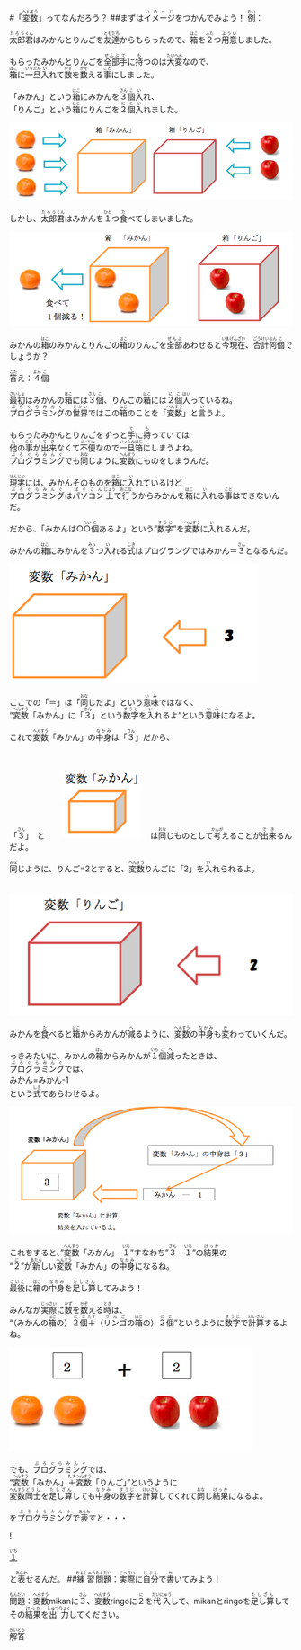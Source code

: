 #「<ruby><rb>変数<rb><rt>へんすう</rt></ruby>」ってなんだろう？
##まずは<ruby><rb>イメージ<rb><rt>いめーじ</rt></ruby>をつかんでみよう！
<ruby><rb>例<rb><rt>れい</rt></ruby>：<p><ruby><rb>太郎<rb><rt>たろう</rt></ruby><ruby><rb>君<rb><rt>くん</rt></ruby>はみかんとりんごを<ruby><rb>友達<rb><rt>ともだち</rt></ruby>からもらったので、<ruby><rb>箱<rb><rt>はこ</rt></ruby>を<ruby><rb>２<rb><rt>ふた</rt></ruby>つ<ruby><rb>用意<rb><rt>ようい</rt></ruby>しました。</p><p>もらったみかんとりんごを<ruby><rb>全部<rb><rt>ぜんぶ</rt></ruby><ruby><rb>手<rb><rt>て</rt></ruby>に<ruby><rb>持<rb><rt>も</rt></ruby>つのは<ruby><rb>大変<rb><rt>たいへん</rt></ruby>なので、<br/><ruby><rb>箱<rb><rt>ばこ</rt></ruby>に<ruby><rb>一旦<rb><rt>いったん</rt></ruby><ruby><rb>入<rb><rt>い</rt></ruby>れて<ruby><rb>数<rb><rt>かず</rt></ruby>を<ruby><rb>数<rb><rt>かぞ</rt></ruby>える<ruby><rb>事<rb><rt>こと</rt></ruby>にしました。</p><p>「みかん」という<ruby><rb>箱<rb><rt>はこ</rt></ruby>にみかんを<ruby><rb>３<rb><rt>さん</rt></ruby><ruby><rb>個<rb><rt>こ</rt></ruby><ruby><rb>入<rb><rt>い</rt></ruby>れ、<br/>「りんご」という<ruby><rb>箱<rb><rt>はこ</rt></ruby>にりんごを<ruby><rb>２<rb><rt>に</rt></ruby><ruby><rb>個<rb><rt>こ</rt></ruby><ruby><rb>入<rb><rt>い</rt></ruby>れました。　</p>![<ruby><rb>１<rb><rt>いち</rt></ruby>](./img/1.png)<p>しかし、<ruby><rb>太郎<rb><rt>たろう</rt></ruby><ruby><rb>君<rb><rt>くん</rt></ruby>はみかんを<ruby><rb>１<rb><rt>ひと</rt></ruby>つ<ruby><rb>食<rb><rt>た</rt></ruby>べてしまいました。</p><p>![2](./img/2.png)</p><p>みかんの<ruby><rb>箱<rb><rt>はこ</rt></ruby>のみかんとりんごの<ruby><rb>箱<rb><rt>はこ</rt></ruby>のりんごを<ruby><rb>全部<rb><rt>ぜんぶ</rt></ruby>あわせると<ruby><rb>今<rb><rt>いま</rt></ruby><ruby><rb>現在<rb><rt>げんざい</rt></ruby>、<ruby><rb>合計<rb><rt>ごうけい</rt></ruby><ruby><rb>何<rb><rt>なん</rt></ruby><ruby><rb>個<rb><rt>こ</rt></ruby>でしょうか？</p><p><ruby><rb>答<rb><rt>こた</rt></ruby>え：<ruby><rb>４<rb><rt>よん</rt></ruby><ruby><rb>個<rb><rt>こ</rt></ruby></p><p><ruby><rb>最初<rb><rt>さいしょ</rt></ruby>はみかんの<ruby><rb>箱<rb><rt>はこ</rt></ruby>には<ruby><rb>３<rb><rt>さん</rt></ruby><ruby><rb>個<rb><rt>こ</rt></ruby>、りんごの<ruby><rb>箱<rb><rt>はこ</rt></ruby>には<ruby><rb>２<rb><rt>に</rt></ruby><ruby><rb>個<rb><rt>こ</rt></ruby><ruby><rb>入<rb><rt>はい</rt></ruby>っているね。<br/><ruby><rb>プログラミング<rb><rt>ぷろぐらみんぐ</rt></ruby>の<ruby><rb>世界<rb><rt>せかい</rt></ruby>ではこの<ruby><rb>箱<rb><rt>はこ</rt></ruby>のことを「<ruby><rb>変数<rb><rt>へんすう</rt></ruby>」と<ruby><rb>言<rb><rt>い</rt></ruby>うよ。</p><p>もらったみかんとりんごをずっと<ruby><rb>手<rb><rt>て</rt></ruby>に<ruby><rb>持<rb><rt>も</rt></ruby>っていては<br/><ruby><rb>他<rb><rt>た</rt></ruby>の<ruby><rb>事<rb><rt>こと</rt></ruby>が<ruby><rb>出来<rb><rt>でき</rt></ruby>なくて<ruby><rb>不便<rb><rt>ふべん</rt></ruby>なので<ruby><rb>一旦<rb><rt>いったん</rt></ruby><ruby><rb>箱<rb><rt>はこ</rt></ruby>にしまうよね。<br/><ruby><rb>プログラミング<rb><rt>ぷろぐらみんぐ</rt></ruby>でも<ruby><rb>同<rb><rt>おな</rt></ruby>じように<ruby><rb>変数<rb><rt>へんすう</rt></ruby>にものをしまうんだ。</p><p><ruby><rb>現実<rb><rt>げんじつ</rt></ruby>には、みかんそのものを<ruby><rb>箱<rb><rt>はこ</rt></ruby>に<ruby><rb>入<rb><rt>い</rt></ruby>れているけど<br/><ruby><rb>プログラミング<rb><rt>ぷろぐらみんぐ</rt></ruby>は<ruby><rb>パソコン<rb><rt>ぱそこん</rt></ruby><ruby><rb>上<rb><rt>じょう</rt></ruby>で<ruby><rb>行<rb><rt>おこな</rt></ruby>うからみかんを<ruby><rb>箱<rb><rt>はこ</rt></ruby>に<ruby><rb>入<rb><rt>い</rt></ruby>れる<ruby><rb>事<rb><rt>こと</rt></ruby>はできないんだ。</p><p>だから、「みかんは○<ruby><rb>○<rb><rt>れい</rt></ruby><ruby><rb>個<rb><rt>こ</rt></ruby>あるよ」という”<ruby><rb>数字<rb><rt>すうじ</rt></ruby>”を<ruby><rb>変数<rb><rt>へんすう</rt></ruby>に<ruby><rb>入<rb><rt>い</rt></ruby>れるんだ。</p><p>みかんの<ruby><rb>箱<rb><rt>はこ</rt></ruby>にみかんを<ruby><rb>３<rb><rt>みっ</rt></ruby>つ<ruby><rb>入<rb><rt>い</rt></ruby>れる<ruby><rb>式<rb><rt>しき</rt></ruby>はプログラングではみかん＝<ruby><rb>３<rb><rt>さん</rt></ruby>となるんだ。</p>![<ruby><rb>１<rb><rt>いち</rt></ruby>](./img/3.png)<p>ここでの「＝」は「<ruby><rb>同<rb><rt>おな</rt></ruby>じだよ」という<ruby><rb>意味<rb><rt>いみ</rt></ruby>ではなく、<br/>“<ruby><rb>変数<rb><rt>へんすう</rt></ruby>「みかん」に「<ruby><rb>３<rb><rt>さん</rt></ruby>」という<ruby><rb>数字<rb><rt>すうじ</rt></ruby>を<ruby><rb>入<rb><rt>い</rt></ruby>れるよ“という<ruby><rb>意味<rb><rt>いみ</rt></ruby>になるよ。</p><p>これで<ruby><rb>変数<rb><rt>へんすう</rt></ruby>「みかん」の<ruby><rb>中身<rb><rt>なかみ</rt></ruby>は「<ruby><rb>３<rb><rt>さん</rt></ruby>」だから、</p>　　　　　<p>「<ruby><rb>３<rb><rt>さん</rt></ruby>」　と　　![<ruby><rb>１<rb><rt>いち</rt></ruby>](./img/4.png)　は<ruby><rb>同<rb><rt>おな</rt></ruby>じものとして<ruby><rb>考<rb><rt>かんが</rt></ruby>えることが<ruby><rb>出来<rb><rt>でき</rt></ruby>るんだよ。</p><p><ruby><rb>同<rb><rt>おな</rt></ruby>じように、りんご=2とすると、<ruby><rb>変数<rb><rt>へんすう</rt></ruby>りんごに「2」を<ruby><rb>入<rb><rt>い</rt></ruby>れられるよ。</p>　　　　　　　![<ruby><rb>１<rb><rt>いち</rt></ruby>](./img/5.png)<p>みかんを<ruby><rb>食<rb><rt>た</rt></ruby>べると<ruby><rb>箱<rb><rt>はこ</rt></ruby>からみかんが<ruby><rb>減<rb><rt>へ</rt></ruby>るように、<ruby><rb>変数<rb><rt>へんすう</rt></ruby>の<ruby><rb>中身<rb><rt>なかみ</rt></ruby>も<ruby><rb>変<rb><rt>か</rt></ruby>わっていくんだ。</p><p>っきみたいに、みかんの<ruby><rb>箱<rb><rt>はこ</rt></ruby>からみかんが<ruby><rb>１<rb><rt>いち</rt></ruby><ruby><rb>個<rb><rt>こ</rt></ruby><ruby><rb>減<rb><rt>へ</rt></ruby>ったときは、<br/><ruby><rb>プログラミング<rb><rt>ぷろぐらみんぐ</rt></ruby>では、<br/>みかん=みかん-1<br/>という<ruby><rb>式<rb><rt>しき</rt></ruby>であらわせるよ。</p><p>![<ruby><rb>１<rb><rt>いち</rt></ruby>](./img/6.png)<p>これをすると、”<ruby><rb>変数<rb><rt>へんすう</rt></ruby>「みかん」-<ruby><rb>１<rb><rt>いち</rt></ruby>”すなわち”<ruby><rb>３<rb><rt>さん</rt></ruby>－<ruby><rb>１<rb><rt>いち</rt></ruby>”の<ruby><rb>結果<rb><rt>けっか</rt></ruby>の<br/>“<ruby><rb>２<rb><rt>に</rt></ruby>”が<ruby><rb>新<rb><rt>あたら</rt></ruby>しい<ruby><rb>変数<rb><rt>へんすう</rt></ruby>「みかん」の<ruby><rb>中身<rb><rt>なかみ</rt></ruby>になるね。</p><p><ruby><rb>最後<rb><rt>さいご</rt></ruby>に<ruby><rb>箱<rb><rt>はこ</rt></ruby>の<ruby><rb>中身<rb><rt>なかみ</rt></ruby>を<ruby><rb>足し算<rb><rt>たしざん</rt></ruby>してみよう！</p><p>みんなが<ruby><rb>実際<rb><rt>じっさい</rt></ruby>に<ruby><rb>数<rb><rt>かず</rt></ruby>を<ruby><rb>数<rb><rt>かぞ</rt></ruby>える<ruby><rb>時<rb><rt>とき</rt></ruby>は、<br/>“（みかんの<ruby><rb>箱<rb><rt>はこ</rt></ruby>の）<ruby><rb>２<rb><rt>に</rt></ruby><ruby><rb>個<rb><rt>こ</rt></ruby><ruby><rb>＋<rb><rt>たす</rt></ruby>（<ruby><rb>リンゴ<rb><rt>りんご</rt></ruby>の<ruby><rb>箱<rb><rt>はこ</rt></ruby>の）<ruby><rb>２<rb><rt>に</rt></ruby><ruby><rb>個<rb><rt>こ</rt></ruby>”というように<ruby><rb>数字<rb><rt>すうじ</rt></ruby>で<ruby><rb>計算<rb><rt>けいさん</rt></ruby>するよね。</p>![<ruby><rb>１<rb><rt>いち</rt></ruby>](./img/8.png)<p>でも、<ruby><rb>プログラミング<rb><rt>ぷろぐらみんぐ</rt></ruby>では、<br/>“<ruby><rb>変数<rb><rt>へんすう</rt></ruby>「みかん」<ruby><rb>＋<rb><rt>たす</rt></ruby><ruby><rb>変数<rb><rt>へんすう</rt></ruby>「りんご」”というように<br/><ruby><rb>変数<rb><rt>へんすう</rt></ruby><ruby><rb>同士<rb><rt>どうし</rt></ruby>を<ruby><rb>足し算<rb><rt>たしざん</rt></ruby>しても<ruby><rb>中身<rb><rt>なかみ</rt></ruby>の<ruby><rb>数字<rb><rt>すうじ</rt></ruby>を<ruby><rb>計算<rb><rt>けいさん</rt></ruby>してくれて<ruby><rb>同<rb><rt>おな</rt></ruby>じ<ruby><rb>結果<rb><rt>けっか</rt></ruby>になるよ。</p><p>を<ruby><rb>プログラミング<rb><rt>ぷろぐらみんぐ</rt></ruby>で<ruby><rb>表<rb><rt>あらわ</rt></ruby>すと・・・</p>!<p>[<ruby><rb>１<rb><rt>いち</rt></ruby>](./img/9.png)</p><p>と<ruby><rb>表<rb><rt>あらわ</rt></ruby>せるんだ。
##<ruby><rb>練習<rb><rt>れんしゅう</rt></ruby><ruby><rb>問題<rb><rt>もんだい</rt></ruby>：<ruby><rb>実際<rb><rt>じっさい</rt></ruby>に<ruby><rb>自分<rb><rt>じぶん</rt></ruby>で<ruby><rb>書<rb><rt>か</rt></ruby>いてみよう！
<p><ruby><rb>問題<rb><rt>もんだい</rt></ruby>：<ruby><rb>変数<rb><rt>へんすう</rt></ruby>mikanに<ruby><rb>３<rb><rt>さん</rt></ruby>、<ruby><rb>変数<rb><rt>へんすう</rt></ruby>ringoに<ruby><rb>２<rb><rt>に</rt></ruby>を<ruby><rb>代入<rb><rt>だいにゅう</rt></ruby>して、mikanとringoを<ruby><rb>足し算<rb><rt>たしざん</rt></ruby>してその<ruby><rb>結果<rb><rt>けっか</rt></ruby>を<ruby><rb>出力<rb><rt>しゅつりょく</rt></ruby>してください。</p><p><ruby><rb>解答<rb><rt>かいとう</rt></ruby></p><p></p>
